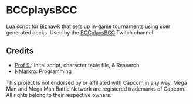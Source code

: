 # BCCplaysBCC
Lua script for [Bizhawk](https://github.com/TASEmulators/BizHawk) that sets up in-game tournaments using user generated decks. Used by the [BCCplaysBCC](https://twitch.tv/BCCplaysBCC) Twitch channel. 

## Credits
- [Prof 9.](https://twitter.com/Prof9): Inital script, character table file, & Research
- [NMarkro](https://twitter.com/NMarkro): Programming

This project is not endorsed by or affiliated with Capcom in any way. Mega Man and Mega Man Battle Network are registered trademarks of Capcom. All rights belong to their respective owners.